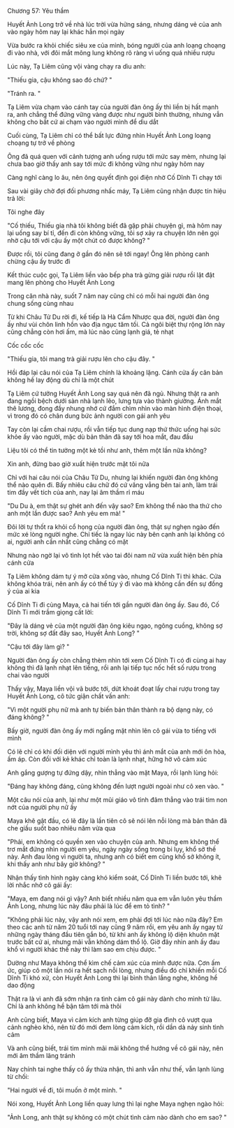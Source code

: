 




Chương 57: Yêu thầm

Huyết Ảnh Long trở về nhà lúc trời vừa hửng sáng, nhưng dáng vẻ của anh vào ngày hôm nay lại khác hẳn mọi ngày

Vừa bước ra khỏi chiếc siêu xe của mình, bóng người của anh loạng choạng đi vào nhà, với đôi mắt mông lung không rõ ràng vì uống quá nhiều rượu

Lúc này, Tạ Liêm cũng vội vàng chạy ra dìu anh:

"Thiếu gia, cậu không sao đó chứ? "

"Tránh ra. "

Tạ Liêm vừa chạm vào cánh tay của người đàn ông ấy thì liền bị hất mạnh ra, anh chẳng thể đứng vững vàng được như người bình thường, nhưng vẫn không cho bất cứ ai chạm vào người mình để dìu dắt

Cuối cùng, Tạ Liêm chỉ có thể bất lực đứng nhìn Huyết Ảnh Long loạng choạng tự trở về phòng

Ông đã quá quen với cảnh tượng anh uống rượu tới mức say mèm, nhưng lại chưa bao giờ thấy anh say tới mức đi không vững như ngày hôm nay

Càng nghĩ càng lo âu, nên ông quyết định gọi điện nhờ Cố Dĩnh Ti chạy tới

Sau vài giây chờ đợi đối phương nhấc máy, Tạ Liêm cũng nhận được tín hiệu trả lời:

Tôi nghe đây


"Cố thiếu, Thiếu gia nhà tôi không biết đã gặp phải chuyện gì, mà hôm nay lại uống say bí tỉ, đến đi còn không vững, tôi sợ xảy ra chuyện lớn nên gọi nhờ cậu tới với cậu ấy một chút có được không? "

Được rồi, tôi cũng đang ở gần đó nên sẽ tới ngay! Ông lên phòng canh chừng cậu ấy trước đi

Kết thúc cuộc gọi, Tạ Liêm liền vào bếp pha trà gừng giải rượu rồi lật đật mang lên phòng cho Huyết Ảnh Long

Trong căn nhà này, suốt 7 năm nay cũng chỉ có mỗi hai người đàn ông chung sống cùng nhau

Từ khi Châu Tử Du rời đi, kế tiếp là Hà Cẩm Nhược qua đời, người đàn ông ấy như vùi chôn linh hồn vào địa ngục tăm tối. Cả ngôi biệt thự rộng lớn này cũng chẳng còn hơi ấm, mà lúc nào cũng lạnh giá, tẻ nhạt

Cốc cốc cốc

"Thiếu gia, tôi mang trà giải rượu lên cho cậu đây. "

Hồi đáp lại câu nói của Tạ Liêm chính là khoảng lặng. Cánh cửa ấy căn bản không hề lay động dù chỉ là một chút

Tạ Liêm cứ tưởng Huyết Ảnh Long say quá nên đã ngủ. Nhưng thật ra anh đang ngồi bệch dưới sàn nhà lạnh lẽo, lưng tựa vào thành giường. Ánh mắt thê lương, đong đầy nhung nhớ cứ đắm chìm nhìn vào màn hình điện thoại, vì trong đó có chân dung bức ảnh người con gái anh yêu

Tay còn lại cầm chai rượu, rồi vẫn tiếp tục dung nạp thứ thức uống hại sức khỏe ấy vào người, mặc dù bản thân đã say tới hoa mắt, đau đầu

Liệu tôi có thể tin tưởng một kẻ tồi như anh, thêm một lần nữa không?

Xin anh, đừng bao giờ xuất hiện trước mặt tôi nữa

Chỉ với hai câu nói của Châu Tử Du, nhưng lại khiến người đàn ông không thể nào quên đi. Bấy nhiêu câu chữ đó cứ văng vẳng bên tai anh, làm trái tim đầy vết tích của anh, nay lại âm thầm rỉ máu

"Du Du à, em thật sự ghét anh đến vậy sao? Em không thể nào tha thứ cho anh một lần được sao? Anh yêu em mà! "

Đôi lời tự thốt ra khỏi cổ họng của người đàn ông, thật sự nghẹn ngào đến mức xé lòng người nghe. Chỉ tiếc là ngay lúc này bên cạnh anh lại không có ai, người anh cần nhất cũng chẳng có mặt


Nhưng nào ngờ lại vô tình lọt hết vào tai đôi nam nữ vừa xuất hiện bên phía cánh cửa

Tạ Liêm không dám tự ý mở cửa xông vào, nhưng Cố Dĩnh Ti thì khác. Cửa không khóa trái, nên anh ấy có thể tùy ý đi vào mà không cần đến sự đồng ý của ai kia

Cố Dĩnh Ti đi cùng Maya, cả hai tiến tới gần người đàn ông ấy. Sau đó, Cố Dĩnh Ti mới trầm giọng cất lời:

"Đây là dáng vẻ của một người đàn ông kiêu ngạo, ngông cuồng, không sợ trời, không sợ đất đây sao, Huyết Ảnh Long? "

"Cậu tới đây làm gì? "

Người đàn ông ấy còn chẳng thèm nhìn tới xem Cố Dĩnh Ti có đi cùng ai hay không thì đã lạnh nhạt lên tiếng, rồi anh lại tiếp tục nốc hết số rượu trong chai vào người

Thấy vậy, Maya liền vội vã bước tới, dứt khoát đoạt lấy chai rượu trong tay Huyết Ảnh Long, cô tức giận chất vấn anh:

"Vì một người phụ nữ mà anh tự biến bản thân thành ra bộ dạng này, có đáng không? "

Bấy giờ, người đàn ông ấy mới ngẩng mặt nhìn lên cô gái vừa to tiếng với mình

Có lẽ chỉ có khi đối diện với người mình yêu thì ánh mắt của anh mới ôn hòa, ấm áp. Còn đối với kẻ khác chỉ toàn là lạnh nhạt, hững hờ vô cảm xúc

Anh gắng gượng tự đứng dậy, nhìn thẳng vào mặt Maya, rồi lạnh lùng hỏi:

"Đáng hay không đáng, cũng không đến lượt người ngoài như cô xen vào. "

Một câu nói của anh, lại như một mũi giáo vô tình đâm thẳng vào trái tim non nớt của người phụ nữ ấy

Maya khẽ gật đầu, có lẽ đây là lần tiên cô sẽ nói lên nỗi lòng mà bản thân đã che giấu suốt bao nhiêu năm vừa qua

"Phải, em không có quyền xen vào chuyện của anh. Nhưng em không thể trơ mắt đứng nhìn người em yêu, ngày ngày sống trong bi lụy, khổ sở thế này. Anh đau lòng vì người ta, nhưng anh có biết em cũng khổ sở không ít, khi thấy anh như bây giờ không? "


Nhận thấy tình hình ngày càng khó kiểm soát, Cố Dĩnh Ti liền bước tới, khẽ lời nhắc nhở cô gái ấy:

"Maya, em đang nói gì vậy? Anh biết nhiều năm qua em vẫn luôn yêu thầm Ảnh Long, nhưng lúc này đâu phải là lúc để em tỏ tình? "

"Không phải lúc này, vậy anh nói xem, em phải đợi tới lúc nào nữa đây? Em theo các anh từ năm 20 tuổi tới nay cũng 9 năm rồi, em yêu anh ấy ngay từ những ngày tháng đầu tiên gắn bó, từ khi anh ấy không lộ diện khuôn mặt trước bất cứ ai, nhưng mãi vẫn không dám thổ lộ. Giờ đây nhìn anh ấy đau khổ vì người khác thế này thì làm sao em chịu được. "

Dường như Maya không thể kìm chế cảm xúc của mình được nữa. Cơn ấm ức, giúp cô một lần nói ra hết sạch nỗi lòng, nhưng điều đó chỉ khiến mỗi Cố Dĩnh Ti khó xử, còn Huyết Ảnh Long thì lại bình thản lắng nghe, không hề dao động

Thật ra là vì anh đã sớm nhận ra tình cảm cô gái này dành cho mình từ lâu. Chỉ là anh không hề bận tâm tới mà thôi

Anh cũng biết, Maya vì cảm kích anh từng giúp đỡ gia đình cô vượt qua cảnh nghèo khó, nên từ đó mới đem lòng cảm kích, rồi dần dà nảy sinh tình cảm

Và anh cũng biết, trái tim mình mãi mãi không thể hướng về cô gái này, nên mới âm thầm lãng tránh

Nay chính tai nghe thấy cô ấy thừa nhận, thì anh vẫn như thế, vẫn lạnh lùng từ chối:

"Hai người về đi, tôi muốn ở một mình. "

Nói xong, Huyết Ảnh Long liền quay lưng thì lại nghe Maya nghẹn ngào hỏi:

"Ảnh Long, anh thật sự không có một chút tình cảm nào dành cho em sao? "




